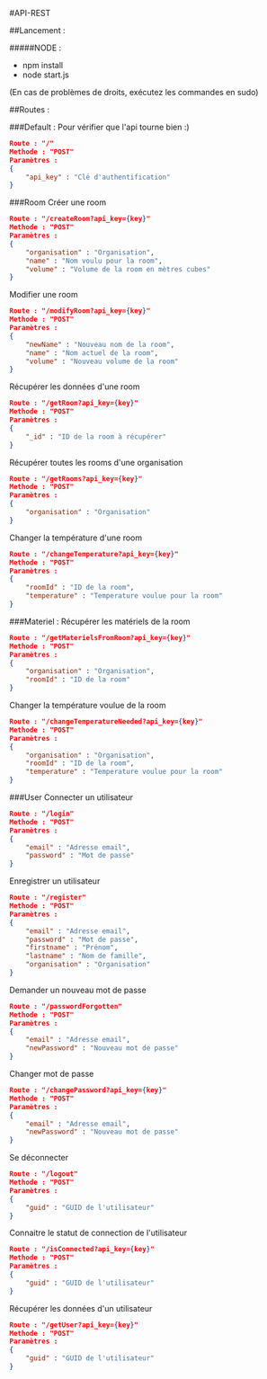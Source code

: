 #API-REST

##Lancement :

#####NODE :
- npm install
- node start.js

(En cas de problèmes de droits, exécutez les commandes en sudo)

##Routes :

###Default :
Pour vérifier que l'api tourne bien :)
```json
Route : "/"  
Methode : "POST"
Paramètres :
{
	"api_key" : "Clé d'authentification"
}
```
###Room
Créer une room
```json
Route : "/createRoom?api_key={key}"  
Methode : "POST"
Paramètres :
{
	"organisation" : "Organisation",
	"name" : "Nom voulu pour la room",
	"volume" : "Volume de la room en mètres cubes"
}
```
Modifier une room
```json
Route : "/modifyRoom?api_key={key}"  
Methode : "POST"
Paramètres :
{
	"newName" : "Nouveau nom de la room",
	"name" : "Nom actuel de la room",
	"volume" : "Nouveau volume de la room"
}
```
Récupérer les données d'une room
```json
Route : "/getRoom?api_key={key}"  
Methode : "POST"
Paramètres :
{
	"_id" : "ID de la room à récupérer"
}
```
Récupérer toutes les rooms d'une organisation
```json
Route : "/getRooms?api_key={key}"  
Methode : "POST"
Paramètres :
{
	"organisation" : "Organisation"
}
```
Changer la température d'une room
```json
Route : "/changeTemperature?api_key={key}"  
Methode : "POST"
Paramètres :
{
	"roomId" : "ID de la room",
	"temperature" : "Temperature voulue pour la room"
}
```
###Materiel :
Récupérer les matériels de la room 
```json
Route : "/getMaterielsFromRoom?api_key={key}"  
Methode : "POST"
Paramètres :
{
	"organisation" : "Organisation",
	"roomId" : "ID de la room"
}
```
Changer la température voulue de la room
```json
Route : "/changeTemperatureNeeded?api_key={key}"  
Methode : "POST"
Paramètres :
{
	"organisation" : "Organisation",
	"roomId" : "ID de la room",
	"temperature" : "Temperature voulue pour la room"
}
```
###User
Connecter un utilisateur
```json
Route : "/login"  
Methode : "POST"
Paramètres :
{
	"email" : "Adresse email",
	"password" : "Mot de passe"
}
```
Enregistrer un utilisateur
```json
Route : "/register"  
Methode : "POST"
Paramètres :
{
	"email" : "Adresse email",
	"password" : "Mot de passe",
	"firstname" : "Prénom",
	"lastname" : "Nom de famille",
	"organisation" : "Organisation"
}
```
Demander un nouveau mot de passe
```json
Route : "/passwordForgotten"  
Methode : "POST"
Paramètres :
{
	"email" : "Adresse email",
	"newPassword" : "Nouveau mot de passe"
}
```
Changer mot de passe
```json
Route : "/changePassword?api_key={key}"
Methode : "POST"
Paramètres :
{
	"email" : "Adresse email",
	"newPassword" : "Nouveau mot de passe"
}
```
Se déconnecter
```json
Route : "/logout"  
Methode : "POST"
Paramètres :
{
	"guid" : "GUID de l'utilisateur"
}
```
Connaitre le statut de connection de l'utilisateur
```json
Route : "/isConnected?api_key={key}"  
Methode : "POST"
Paramètres :
{
	"guid" : "GUID de l'utilisateur"
}
```
Récupérer les données d'un utilisateur
```json
Route : "/getUser?api_key={key}"  
Methode : "POST"
Paramètres :
{
	"guid" : "GUID de l'utilisateur"
}
```
